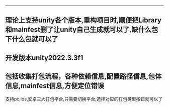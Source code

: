 ------------------------------------------------------------------------
理论上支持unity各个版本,重构项目时,顺便把Library和mainfest删了让unity自己生成就可以了,缺什么包下什么包就可以了
------------------------------------------------------------------------
开发版本unity2022.3.3f1
------------------------------------------------------------------------
包括收集打包流程，各种依赖信息,配置路径信息,包体信息,mainfest信息,方便定位错误
------------------------------------------------------------------------
支持pc,ios,安卓三大打包平台,只需要切换平台,选择对应的打包类型按钮就可以了


